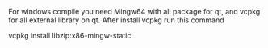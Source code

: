 For windows compile you need Mingw64 with all package for qt, and vcpkg for all external library on qt.
After install vcpkg run this command

vcpkg install libzip:x86-mingw-static
